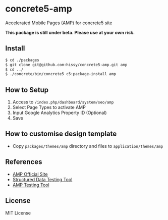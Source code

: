 # concrete5-amp

Accelerated Mobile Pages (AMP) for concrete5 site

**This package is still under beta. Please use at your own risk.**

## Install

```bash
$ cd ./packages
$ git clone git@github.com:hissy/concrete5-amp.git amp
$ cd ../
$ ./concrete/bin/concrete5 c5:package-install amp
```

## How to Setup

1. Access to `/index.php/dashboard/system/seo/amp`
2. Select Page Types to activate AMP
3. Input Google Analytics Property ID (Optional)
4. Save

## How to customise design template

* Copy `packages/themes/amp` directory and files to `application/themes/amp`

## References

* [AMP Official Site](https://www.ampproject.org/)
* [Structured Data Testing Tool](https://search.google.com/structured-data/testing-tool/)
* [AMP Testing Tool](https://search.google.com/search-console/amp)

## License

MIT License
